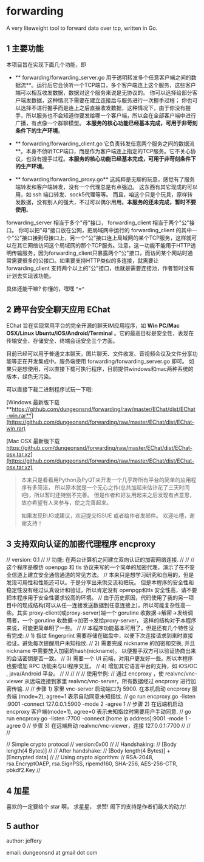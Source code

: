 # forwarding
A very liteweight tool to forward data over tcp,  written in Go.


## 1 主要功能
本项目旨在实现下面几个功能，即

* ** forwarding/forwarding_server.go    用于透明转发多个任意客户端之间的数据流**。运行后它会侦听一个TCP端口，多个客户端连上这个服务，这些客户端可以相互收发数据，数据对这个服务来说是无协议的。  你可以选择给部分客户端发数据，这种情况下需要在建立连接后与服务进行一次握手过程； 你也可以选择不进行握手而是连上之后直接收发数据，这种情况下，由于你没有握手，所以服务也不会知道你要发给哪一个客户端，所以会在全部客户端中进行广播，有点像一个群聊模型。  **本服务的核心功能已经基本完成，可用于非苛刻条件下的生产环境**。


* ** forwarding/forwarding_client.go   它负责转发任意两个服务之间的数据流**。本身不侦听TCP端口，而是作为客户端连上指定的TCP服务。它不关心协议，也没有握手过程。**本服务的核心功能已经基本完成，可用于非苛刻条件下的生产环境**。


* ** forwarding/forwarding_proxy.go**  这纯粹是无聊的玩意，感觉有了服务端转发和客户端转发，没有一个代理总是有点强迫。 这东西有其它现成的可以用，如 ssh 端口转发、sock5代理等等。 而且，咱这个只是个玩具，原样转发数据，没有别人的强大，不过可以偶尔用用。**本服务的还未完成，暂时不要使用**。


forwarding_server 相当于多个"母"接口， forwarding_client 相当于两个"公"接口。 你可以把"母"接口放在公网，把局域网中运行的 forwarding_client 的其中一个"公"接口接到母接口上，另一个"公"接口连上局域网的某个TCP服务，这样就可以在其它网络访问这个局域网的那个TCP服务。注意，这一功能不能用于HTTP透明传输服务，因为forwarding_client只暴露两个"公"接口，而访问某个网站时通常需要很多的公接口。如果要支持HTTP类似的多连接，就需要让 forwarding_client 支持两个以上的"公"接口，也就是需要连接池，作者暂时没有计划去实现该功能。

具体还能干嘛? 你懂的，嘿嘿 ^=^


## 2 跨平台安全聊天应用 EChat

EChat 旨在实现常用平台的完全开源的聊天IM应用程序，如 **Win PC/Mac OSX/Linux Ubuntu/iOS/Android/Terminal** 。它的最高目标是安全性，表现在传输安全、存储安全、终端会话安全三个方面。

目前已经可以用于普通文本聊天，图片聊天、文件收发、音视频会议及文件分享功能等正在开发集成中。服务端使用 forwarding/forwarding_server.go 即可。 
如果只是想使用，可以直接下载可执行程序，目前提供windows和mac两种系统的版本，绿色无污染。


可以直接下载二进制程序试玩一下哦:

[Windows 最新版下载
 **https://github.com/dungeonsnd/forwarding/raw/master/EChat/dist/EChat-win.rar**](https://github.com/dungeonsnd/forwarding/raw/master/EChat/dist/EChat-win.rar)

[Mac OSX 最新版下载 https://github.com/dungeonsnd/forwarding/raw/master/EChat/dist/EChat-osx.tar.xz](https://github.com/dungeonsnd/forwarding/raw/master/EChat/dist/EChat-osx.tar.xz)


> 本来只是看看用Python及PyQT来开发一个几乎跨所有平台的简单的应用程序有多简洁，
> 所以原本就是一个无心之作(总共加起来估计花了三天时间吧)，所以暂时还特别不完善。 但是作者和好友用起来之后发现有点意思，故亦希望有人来参与，使之完善起来。
> 
> 如果发现BUG或建议，欢迎提交ISSUE 或者给作者发邮件。 欢迎吐槽，谢谢支持！


## 3 支持双向认证的加密代理程序 encproxy
// version: 0.1
//
// 功能: 在两台计算机之间建立双向认证的加密网络连接.
//
//
// 这个程序是模仿 openpgp 和 tls 协议来写的一个简单的加密代理，演示了在不安全信道上建立安全通信通道的常见方法。
// 本来只是想学习研究和自用的，但是发现可用性和性能还可以。于是分享出来供交流和把玩。 但是本程序的安全性和稳定性没有经过认真设计和验证，所以肯定没有 openpgp和tls 安全性高，请不要把本程序用于安全性要求较高的环境。
//  由于历史原因，代码使用了我的另一项目中的现成结构(可以从任一连接发送数据到任意连接上)，所以可能复杂性高一些。其实 proxy-client(或proxy-server)端一个 gorutine 收数据->解密->发给调用者，一个 gorutine 收数据->加密->发给proxy-server， 这样的结构对于本程序来说，可能更简单明了一些。
//
// 本程序功能基本可用了，但是还有几个特性没有完成:
// 1) 指纹 fingerprint 需要存储在磁盘中，以便下次连接请求到来时直接验证。避免每次提醒用户未知指纹.
// 2) 需要完成 nickname 的加密和交换, 并且 nickname 中需要放入加密的hash(nickname)。 以便握手双方可以验证协商出来的会话密钥是否一致。
// 3) 需要一个 UI 前端，对用户更友好一些。所以本程序也要增加 RPC 功能来与UI程序交互。
// 4) 增加其它语言平台的支持，如 iOS/OC , java/Android 平台。
// 
//
//
//
// 使用举例:
// 通过 encproxy ，使 realvnc/vnc-viewer 从远端连接到家里 realvnc/vnc-server，所有数据经过 encproxy 进行加密传输.
//
// 步骤 1) 家里 vnc-server 启动端口为 5900.   在本机启动 encproxy 服务端 (mode=2), agree=1 表示自动同意未知指纹.
//         go run encproxy.go -listen :9001 -connect 127.0.0.1:5900 -mode 2 -agree 1
// 步骤 2) 在远端机启动 encproxy 客户端(mode=1), agree=0 表示未知指纹时需要用户手动同意.
//         go run encproxy.go -listen :7700 -connect [home ip address]:9001 -mode 1 -agree 0
// 步骤 3) 在远端启动 realvnc/vnc-viewer，连接 127.0.0.1:7700
//
//  
//


// Simple crypto protocol
// version:0x00
//
// Handshaking:
// [Body length(4 Bytes)]
//
// After handshake:
// [Body length(4 Bytes)] + [Encrypted data]
//
// Using crypto algorithm:
// RSA-2048, rsa.EncryptOAEP, rsa.SignPSS, ripemd160, SHA-256, AES-256-CTR, pbkdf2.Key
//



## 4 加星

喜欢的一定要给个 star 啊， 求星星， 求赞!   阁下的支持是作者们最大的动力!


## 5 author

author: jeffery

email: dungeonsnd at gmail dot com


